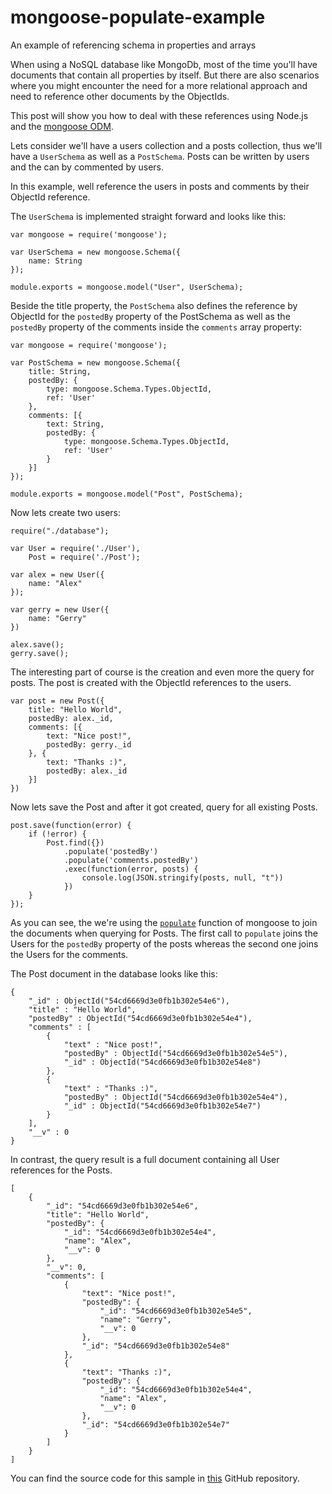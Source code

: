 # mongoose-populate-example
An example of referencing schema in properties and arrays

When using a NoSQL database like MongoDb, most of the time you'll have documents that contain all properties by itself. But there are also scenarios where you might encounter the need for a more relational approach and need to reference other documents by the ObjectIds.

This post will show you how to deal with these references using Node.js and the [mongoose ODM][1].

Lets consider we'll have a users collection and a posts collection, thus we'll have a `UserSchema` as well as a `PostSchema`. Posts can be written by users and the can by commented by users.

In this example, well reference the users in posts and comments by their ObjectId reference.

The `UserSchema` is implemented straight forward and looks like this:

    var mongoose = require('mongoose');

    var UserSchema = new mongoose.Schema({
        name: String
    });

    module.exports = mongoose.model("User", UserSchema);

Beside the title property, the `PostSchema` also defines the reference by ObjectId for the `postedBy` property of the PostSchema as well as the `postedBy` property of the comments inside the `comments` array property:

    var mongoose = require('mongoose');

    var PostSchema = new mongoose.Schema({
        title: String,
        postedBy: {
            type: mongoose.Schema.Types.ObjectId,
            ref: 'User'
        },
        comments: [{
            text: String,
            postedBy: {
                type: mongoose.Schema.Types.ObjectId,
                ref: 'User'
            }
        }]
    });

    module.exports = mongoose.model("Post", PostSchema);

Now lets create two users:

    require("./database");

    var User = require('./User'),
        Post = require('./Post');

    var alex = new User({
        name: "Alex"
    });

    var gerry = new User({
        name: "Gerry"
    })

    alex.save();
    gerry.save();

The interesting part of course is the creation and even more the query for posts. The post is created with the ObjectId references to the users.

    var post = new Post({
        title: "Hello World",
        postedBy: alex._id,
        comments: [{
            text: "Nice post!",
            postedBy: gerry._id
        }, {
            text: "Thanks :)",
            postedBy: alex._id
        }]
    })

Now lets save the Post and after it got created, query for all existing Posts.

    post.save(function(error) {
        if (!error) {
            Post.find({})
                .populate('postedBy')
                .populate('comments.postedBy')
                .exec(function(error, posts) {
                    console.log(JSON.stringify(posts, null, "t"))
                })
        }
    });

As you can see, the we're using the [`populate`][2] function of mongoose to join the documents when querying for Posts. The first call to `populate` joins the Users for the `postedBy` property of the posts whereas the second one joins the Users for the comments.

The Post document in the database looks like this:

    {
        "_id" : ObjectId("54cd6669d3e0fb1b302e54e6"),
        "title" : "Hello World",
        "postedBy" : ObjectId("54cd6669d3e0fb1b302e54e4"),
        "comments" : [
            {
                "text" : "Nice post!",
                "postedBy" : ObjectId("54cd6669d3e0fb1b302e54e5"),
                "_id" : ObjectId("54cd6669d3e0fb1b302e54e8")
            },
            {
                "text" : "Thanks :)",
                "postedBy" : ObjectId("54cd6669d3e0fb1b302e54e4"),
                "_id" : ObjectId("54cd6669d3e0fb1b302e54e7")
            }
        ],
        "__v" : 0
    }

In contrast, the query result is a full document containing all User references for the Posts.

    [
        {
            "_id": "54cd6669d3e0fb1b302e54e6",
            "title": "Hello World",
            "postedBy": {
                "_id": "54cd6669d3e0fb1b302e54e4",
                "name": "Alex",
                "__v": 0
            },
            "__v": 0,
            "comments": [
                {
                    "text": "Nice post!",
                    "postedBy": {
                        "_id": "54cd6669d3e0fb1b302e54e5",
                        "name": "Gerry",
                        "__v": 0
                    },
                    "_id": "54cd6669d3e0fb1b302e54e8"
                },
                {
                    "text": "Thanks :)",
                    "postedBy": {
                        "_id": "54cd6669d3e0fb1b302e54e4",
                        "name": "Alex",
                        "__v": 0
                    },
                    "_id": "54cd6669d3e0fb1b302e54e7"
                }
            ]
        }
    ]

You can find the source code for this sample in [this][3] GitHub repository.

[1]: http://mongoosejs.com/
[2]: http://mongoosejs.com/docs/populate.html
[3]: https://github.com/alexpchin/mongoose-populate-example
  